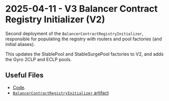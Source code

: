 # 2025-04-11 - V3 Balancer Contract Registry Initializer (V2)

Second deployment of the `BalancerContractRegistryInitializer`, responsible for populating the registry with routers and pool factories (and initial aliases).

This updates the StablePool and StableSurgePool factories to V2, and adds the Gyro 2CLP and ECLP pools.

## Useful Files

- [Code](https://github.com/balancer/balancer-v3-monorepo/commit/193030ced01679b729e908e9d043cb20e3d51071).
- [`BalancerContractRegistryInitializer` artifact](./artifact/BalancerContractRegistryInitializer.json)
